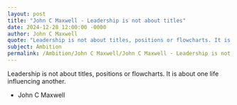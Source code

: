 ```yaml
---
layout: post
title: "John C Maxwell - Leadership is not about titles"
date: 2024-12-28 12:00:00 -0000
author: John C Maxwell
quote: "Leadership is not about titles, positions or flowcharts. It is about one life influencing another."
subject: Ambition
permalink: /Ambition/John C Maxwell/John C Maxwell - Leadership is not about titles
---
```


Leadership is not about titles, positions or flowcharts. It is about one life influencing another.

- John C Maxwell

